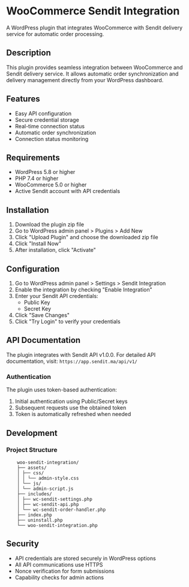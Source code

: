 # WooCommerce Sendit Integration

A WordPress plugin that integrates WooCommerce with Sendit delivery service for automatic order processing.

## Description

This plugin provides seamless integration between WooCommerce and Sendit delivery service. It allows automatic order synchronization and delivery management directly from your WordPress dashboard.

## Features

- Easy API configuration
- Secure credential storage
- Real-time connection status
- Automatic order synchronization
- Connection status monitoring

## Requirements

- WordPress 5.8 or higher
- PHP 7.4 or higher
- WooCommerce 5.0 or higher
- Active Sendit account with API credentials

## Installation

1. Download the plugin zip file
2. Go to WordPress admin panel > Plugins > Add New
3. Click "Upload Plugin" and choose the downloaded zip file
4. Click "Install Now"
5. After installation, click "Activate"

## Configuration

1. Go to WordPress admin panel > Settings > Sendit Integration
2. Enable the integration by checking "Enable Integration"
3. Enter your Sendit API credentials:
   - Public Key
   - Secret Key
4. Click "Save Changes"
5. Click "Try Login" to verify your credentials

## API Documentation

The plugin integrates with Sendit API v1.0.0. For detailed API documentation, visit:
`https://app.sendit.ma/api/v1/`

### Authentication

The plugin uses token-based authentication:
1. Initial authentication using Public/Secret keys
2. Subsequent requests use the obtained token
3. Token is automatically refreshed when needed

## Development

### Project Structure 

```
    woo-sendit-integration/
    ├── assets/
    │ ├── css/
    │ │ └── admin-style.css
    │ └── js/
    │ └── admin-script.js
    ├── includes/
    │ ├── wc-sendit-settings.php
    │ ├── wc-sendit-api.php
    │ └── wc-sendit-order-handler.php
    ├── index.php
    ├── uninstall.php
    └── woo-sendit-integration.php
```

## Security

- API credentials are stored securely in WordPress options
- All API communications use HTTPS
- Nonce verification for form submissions
- Capability checks for admin actions

